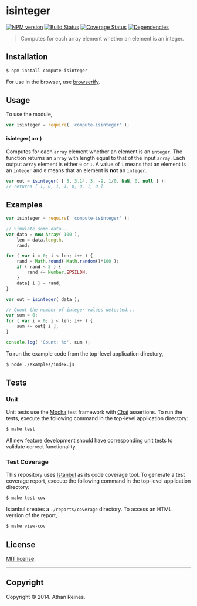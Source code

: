 isinteger
===
[![NPM version][npm-image]][npm-url] [![Build Status][travis-image]][travis-url] [![Coverage Status][coveralls-image]][coveralls-url] [![Dependencies][dependencies-image]][dependencies-url]

> Computes for each array element whether an element is an integer.


## Installation

``` bash
$ npm install compute-isinteger
```

For use in the browser, use [browserify](https://github.com/substack/node-browserify).


## Usage

To use the module,

``` javascript
var isinteger = require( 'compute-isinteger' );
```

#### isinteger( arr )

Computes for each `array` element whether an element is an `integer`. The function returns an `array` with length equal to that of the input `array`. Each output `array` element is either `0` or `1`. A value of `1` means that an element is an `integer` and `0` means that an element is __not__ an `integer`.

``` javascript
var out = isinteger( [ 5, 3.14, 3, -9, 1/0, NaN, 0, null ] );
// returns [ 1, 0, 1, 1, 0, 0, 1, 0 ]
```


## Examples

``` javascript
var isinteger = require( 'compute-isinteger' );

// Simulate some data...
var data = new Array( 100 ),
	len = data.length,
	rand;

for ( var i = 0; i < len; i++ ) {
	rand = Math.round( Math.random()*100 );
	if ( rand < 5 ) {
		rand += Number.EPSILON;
	}
	data[ i ] = rand;
}

var out = isinteger( data );

// Count the number of integer values detected...
var sum = 0;
for ( var i = 0; i < len; i++ ) {
	sum += out[ i ];
}

console.log( 'Count: %d', sum );
```

To run the example code from the top-level application directory,

``` bash
$ node ./examples/index.js
```


## Tests

### Unit

Unit tests use the [Mocha](http://visionmedia.github.io/mocha) test framework with [Chai](http://chaijs.com) assertions. To run the tests, execute the following command in the top-level application directory:

``` bash
$ make test
```

All new feature development should have corresponding unit tests to validate correct functionality.


### Test Coverage

This repository uses [Istanbul](https://github.com/gotwarlost/istanbul) as its code coverage tool. To generate a test coverage report, execute the following command in the top-level application directory:

``` bash
$ make test-cov
```

Istanbul creates a `./reports/coverage` directory. To access an HTML version of the report,

``` bash
$ make view-cov
```


## License

[MIT license](http://opensource.org/licenses/MIT). 


---
## Copyright

Copyright &copy; 2014. Athan Reines.


[npm-image]: http://img.shields.io/npm/v/compute-isinteger.svg
[npm-url]: https://npmjs.org/package/compute-isinteger

[travis-image]: http://img.shields.io/travis/compute-io/isinteger/master.svg
[travis-url]: https://travis-ci.org/compute-io/isinteger

[coveralls-image]: https://img.shields.io/coveralls/compute-io/isinteger/master.svg
[coveralls-url]: https://coveralls.io/r/compute-io/isinteger?branch=master

[dependencies-image]: http://img.shields.io/david/compute-io/isinteger.svg
[dependencies-url]: https://david-dm.org/compute-io/isinteger

[dev-dependencies-image]: http://img.shields.io/david/dev/compute-io/isinteger.svg
[dev-dependencies-url]: https://david-dm.org/dev/compute-io/isinteger

[github-issues-image]: http://img.shields.io/github/issues/compute-io/isinteger.svg
[github-issues-url]: https://github.com/compute-io/isinteger/issues
